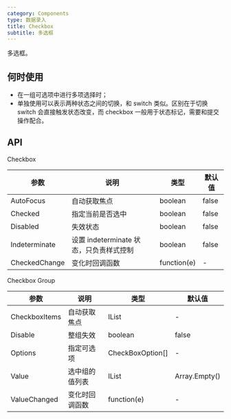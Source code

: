 ```yaml
---
category: Components
type: 数据录入
title: Checkbox
subtitle: 多选框
---
```


多选框。

## 何时使用

- 在一组可选项中进行多项选择时；
- 单独使用可以表示两种状态之间的切换，和 switch 类似。区别在于切换 switch 会直接触发状态改变，而 checkbox 一般用于状态标记，需要和提交操作配合。


## API
Checkbox

| 参数             | 说明                                         | 类型          | 默认值    |
| ---------------- | -------------------------------------------- | ------------- | --------- |
| AutoFocus | 自动获取焦点                             | boolean        | false         |
| Checked            | 指定当前是否选中         | boolean         |false|
| Disabled            | 失效状态         | boolean         |false       |
| Indeterminate |设置 indeterminate 状态，只负责样式控制       | boolean        | false         |
| CheckedChange |变化时回调函数| function(e)|-     |

Checkbox Group

| 参数             | 说明                                         | 类型          | 默认值    |
| ---------------- | -------------------------------------------- | ------------- | --------- |
| CheckboxItems | 自动获取焦点                             | IList<AntCheckbox>        | -         |
| Disable | 整组失效                             | boolean        | false         |
| Options            |指定可选项         | CheckBoxOption[]         |-       |
| Value |选中组的值列表     | IList<string>        | Array.Empty<string>()         |
| ValueChanged |变化时回调函数| function(e)|-     |